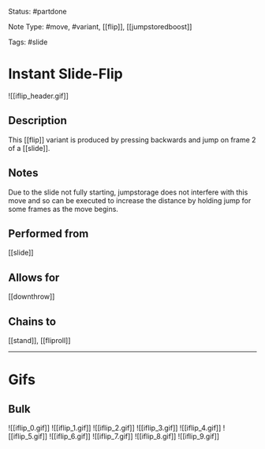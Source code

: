 Status: #partdone

Note Type: #move, #variant, [[flip]], [[jumpstoredboost]]

Tags: #slide 

# Instant Slide-Flip
![[iflip_header.gif]]
## Description
This [[flip]] variant is produced by pressing backwards and jump on frame 2 of a [[slide]].

## Notes
Due to the slide not fully starting, jumpstorage does not interfere with this move and so can be executed to increase the distance by holding jump for some frames as the move begins.

## Performed from
[[slide]]

## Allows for
[[downthrow]]

## Chains to
[[stand]], [[fliproll]]

___
# Gifs
## Bulk
![[iflip_0.gif]]
![[iflip_1.gif]]
![[iflip_2.gif]]
![[iflip_3.gif]]
![[iflip_4.gif]]
![[iflip_5.gif]]
![[iflip_6.gif]]
![[iflip_7.gif]]
![[iflip_8.gif]]
![[iflip_9.gif]]